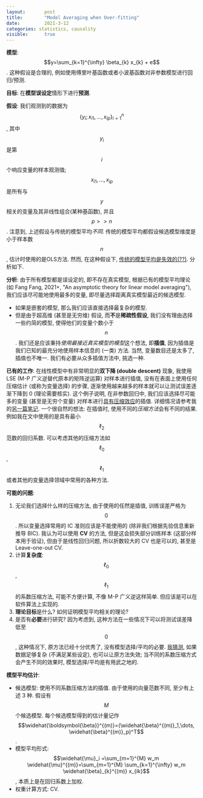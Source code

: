 ```yaml
---
layout: 	  post
title:  	  "Model Averaging when Over-fitting"
date:   	  2021-3-12
categories: statistics, causality
visible:	  true
---
```


**模型**: $$y=\sum_{k=1}^{\infty} \beta_{k} x_{k} + e$$. 这种假设是合理的, 例如使用傅里叶基函数或者小波基函数对非参数模型进行回归/预测. 

**目标**: 在**模型误设定**情形下进行**预测**. 

**假设**: 我们观测到的数据为 $$\{y_i ; x_{i1},\dots,x_{ip}\}_{i=1}^{n}$$, 其中 $$y_i$$ 是第 $$i$$ 个响应变量的样本观测值; $$x_{i1},\dots,x_{ip}$$是所有与 $$y$$ 相关的变量及其非线性组合(某种基函数), 并且 $$p>>n$$. 
注意到, 上述假设与传统的模型平均*不同*. 传统的模型平均都假设候选模型维度是小于样本数 $$n$$, 估计时使用的是OLS方法. 然而, 在这种假设下, <u>传统的模型平均是失效的(??)</u>. 分析如下. 

**分析**: 由于所有模型都是误设定的, 即不存在真实模型, 根据已有的模型平均理论 (如 Fang Fang, 2021+, "An asymptotic theory for linear model averaging"), 我们应该尽可能地使用最多的变量, 即尽量选择距离真实模型最近的候选模型. 

- 如果是嵌套的模型, 那么我们应该直接选择最复杂的模型. 
- 但是由于超高维 (甚至是无穷维) 假设, 而**不**是**稀疏性假设**, 我们没有理由选择一些约简的模型, 使得他们的变量个数小于 $$n$$. 我们还是应该秉持*使用最接近真实模型的模型*这个想法, 即**插值**, 因为插值是我们已知的最充分地使用样本信息的 (一类) 方法. 当然, 变量数目还是太多了, 插值也不唯一. 我们有必要从众多插值方法中, 挑选一种. 

**已有的工作**: 在线性模型中有非常明显的**双下降 (double descent)** 现象, 我使用 LSE (M-P 广义逆替代原本的矩阵逆运算) 对样本进行插值, 没有在表面上使用任何压缩估计 (或称为变量选择) 的步骤, 逐渐使用越来越多的样本就可以让测试误差逐渐下降到 0 (理论需要核实). 这个例子说明, 在非参数回归中, 我们应该选择尽可能多的变量 (甚至是无穷个变量) 对样本进行<u>具有压缩效应</u>的插值. 详细情况请参考我的[另一篇笔记][dd]. 一个很自然的想法: 在插值时, 使用不同的*压缩方法*会有不同的结果. 例如我在文中使用的是具有最小 $$\ell_2$$ 范数的回归系数. 可以考虑其他的压缩方法如 $$\ell_0$$, $$\ell_1$$ 或者其他的变量选择领域中常用的各种方法. 

**可能的问题**: 

1. 无论我们选择什么样的压缩方法, 由于使用的任然是插值, 训练误差严格为 $$0$$. 所以变量选择常用的 IC 准则应该是不能使用的 (除非我们根据先验信息重新推导 BIC). 我认为可以使用 **CV** 的方法, 但是这会损失部分训练样本 (这部分样本用于验证), 但由于是线性回归问题, 所以折数较大的 CV 也是可以的, 甚至是 Leave-one-out CV. 
2.  计算**复杂度**: $$\ell_0$$, $$\ell_1$$ 的系数压缩方法, 可能不方便计算, 不像 M-P 广义逆这样简单. 但应该是可以在软件算法上实现的. 
3. **理论目标**是什么? 如何证明模型平均相关的理论?  
4. 是否有**必要**进行研究? 因为考虑到, 这种方法在一些情况下可以将测试误差降低至 $$0$$, 这种情况下, 原方法已经十分优秀了, 没有模型选择/平均的必要. <u>我猜测</u>, 如果数据足够复杂 (不满足某些设定), 也可以让原方法失效; 当不同的系数压缩方式会产生不同的效果时, 模型选择/平均是有用武之地的. 

**模型平均估计**: 

- 候选模型: 使用不同系数压缩方法的插值. 由于使用的向量范数不同, 至少有上述 3 种. 假设有 $$M$$ 个候选模型. 每个候选模型得到的估计量记作 $$\widehat{\boldsymbol{\beta}}^{(m)}=(\widehat{\beta}^{(m)}_1,\dots, \widehat{\beta}^{(m)}_p)^T$$.
- 模型平均形式:  $$\widehat{\mu}_i =\sum_{m=1}^{M} w_m \widehat{\mu}^{(m)}=\sum_{m=1}^{M} \sum_{k=1}^{\infty} w_m \widehat{\beta}_{k}^{(m)} x_{ik}$$, 本质上是在回归系数上加权. 
- 权重计算方式: CV. 



[dd]: https://huihangliu.github.io/ldd/	"Linear  Double  Descent"